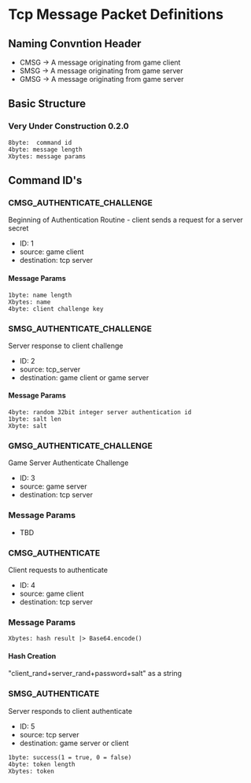 # Tcp Message Packet Definitions

## Naming Convntion Header

* CMSG -> A message originating from game client
* SMSG -> A message originating from game server
* GMSG -> A message originating from game server

## Basic Structure

### Very Under Construction 0.2.0
```
8byte:  command id
4byte: message length
Xbytes: message params
```


## Command ID's

### CMSG_AUTHENTICATE_CHALLENGE

Beginning of Authentication Routine - client sends a request for a server secret

* ID: 1
* source: game client
* destination: tcp server

#### Message Params
```
1byte: name length
Xbytes: name
4byte: client challenge key
```

### SMSG_AUTHENTICATE_CHALLENGE

Server response to client challenge

* ID: 2
* source: tcp_server
* destination: game client or game server

#### Message Params

```
4byte: random 32bit integer server authentication id
1byte: salt len
Xbyte: salt
```

### GMSG_AUTHENTICATE_CHALLENGE

Game Server Authenticate Challenge

* ID: 3
* source: game server
* destination: tcp server

### Message Params

* TBD

### CMSG_AUTHENTICATE

Client requests to authenticate

* ID: 4
* source: game client
* destination: tcp server

### Message Params

```
Xbytes: hash result |> Base64.encode()
```

#### Hash Creation
"client_rand+server_rand+password+salt" as a string

### SMSG_AUTHENTICATE

Server responds to client authenticate

* ID: 5
* source: tcp server
* destination: game server or client

```
1byte: success(1 = true, 0 = false)
4byte: token length
Xbytes: token
```

